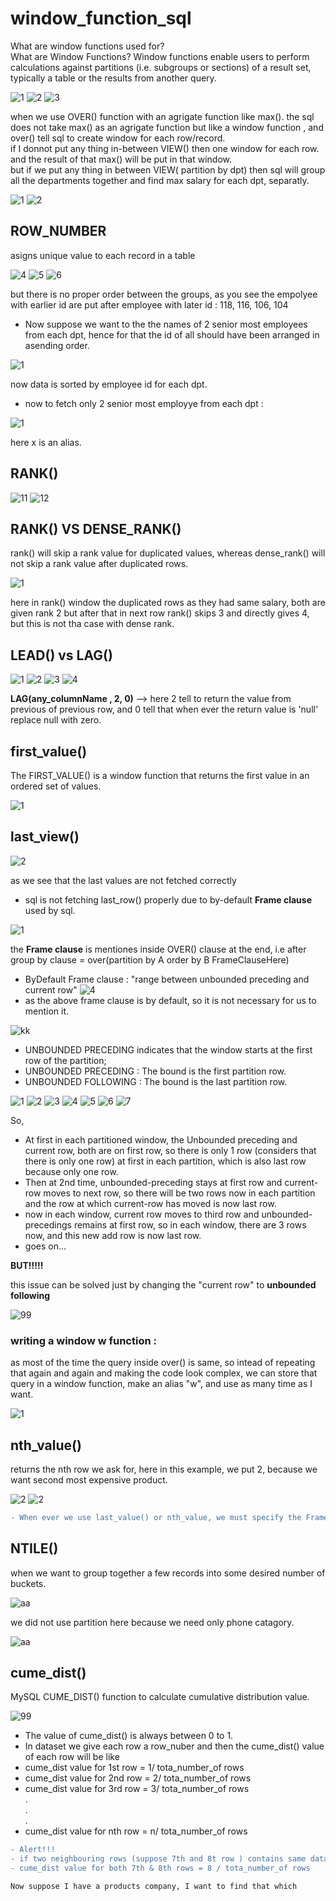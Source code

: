 # window_function_sql

What are window functions used for?<br/>
What are Window Functions? Window functions enable users to perform calculations against partitions (i.e. subgroups or sections) of a result set, typically a table or the results from another query.

![1](https://user-images.githubusercontent.com/33677647/204666035-adbfeb09-d328-4867-b921-b4be1dbacd69.JPG)
![2](https://user-images.githubusercontent.com/33677647/204666044-d6a835ce-a21d-422b-acc0-8e77fdd51542.JPG)
![3](https://user-images.githubusercontent.com/33677647/204666063-62806e54-2614-4645-baa2-fd3bf623baec.JPG)

when we use OVER() function with an agrigate function like max().
the sql does not take max() as an agrigate function but like a window function , and over() tell sql to create window for each row/record. <br/>
if I donnot put any thing in-between VIEW() then one window for each row.
and the result of that max() will be put in that window. <br/>
but if we put any thing in between VIEW( partition by dpt) then sql will group all the departments together and find max salary for each dpt, separatly.

![1](https://user-images.githubusercontent.com/33677647/204666268-c5087296-8a0b-410b-b589-f85acf5a15fd.JPG)
![2](https://user-images.githubusercontent.com/33677647/204666274-ae3819d0-b6c8-4b20-8e5c-237b56726a36.JPG)


## ROW_NUMBER 

asigns unique value to each record in a table

![4](https://user-images.githubusercontent.com/33677647/204671687-b57d2d6b-a142-49fe-a3a7-86409cd32ad3.JPG)
![5](https://user-images.githubusercontent.com/33677647/204671691-27732399-e855-41cb-bc07-c55710bb4970.JPG)
![6](https://user-images.githubusercontent.com/33677647/204671706-1604fb34-2195-4a43-b985-18fd1a2f0233.JPG)

but there is no proper order between the groups, as you see the empolyee with earlier id are put after employee with later id : 118, 116, 106, 104
- Now suppose we want to the the names of 2 senior most employees from each dpt, hence for that the id of all should have been arranged in asending order.

![1](https://user-images.githubusercontent.com/33677647/204672102-b59ad4a7-c605-46cd-acfb-7af0913182ad.JPG)

now data is sorted by employee id for each dpt.

- now to fetch only 2 senior most employye from each dpt :

![1](https://user-images.githubusercontent.com/33677647/204675609-369b3add-99d7-421b-9c3f-5a5d48d89704.JPG)

here x is an alias.

## RANK()

![11](https://user-images.githubusercontent.com/33677647/204677727-1ef3e60f-d3f5-478b-9759-6196dbbd7ed9.JPG)
![12](https://user-images.githubusercontent.com/33677647/204677733-cd6c10b3-ecbe-421f-97b8-891f4d0615c3.JPG)

## RANK() VS DENSE_RANK()

rank() will skip a rank value for duplicated values, whereas dense_rank() will not skip a rank value after duplicated rows.

![1](https://user-images.githubusercontent.com/33677647/204682206-557123f7-24cd-4239-b528-29d4d16f99fb.JPG)

here in rank() window the duplicated rows as they had same salary, both are given rank 2 but after that in next row rank() skips 3 and directly gives 4, but this is not tha case with dense rank.

## LEAD() vs LAG()

![1](https://user-images.githubusercontent.com/33677647/204777145-1c8aad75-ac0b-434c-bbaa-f1b4193a3ce4.JPG)
![2](https://user-images.githubusercontent.com/33677647/204777160-8ba5f6fe-1120-4e21-a28f-3c0c3c2ec9ac.JPG)
![3](https://user-images.githubusercontent.com/33677647/204777172-2090d87d-1ac8-45ab-8ba1-91ce6c02ae0e.JPG)
![4](https://user-images.githubusercontent.com/33677647/204777194-60789c45-e67b-4885-bda1-f3747ebabe90.JPG)

**LAG(any_columnName , 2, 0)** --> here 2 tell to return the value from previous of previous row, and 0 tell that when ever the return value is 'null' replace null with zero.

## first_value()

The FIRST_VALUE() is a window function that returns the first value in an ordered set of values.

![1](https://user-images.githubusercontent.com/33677647/204864019-0520b02f-e24e-4d22-9b32-33e23a58fb4e.JPG)

## last_view()

![2](https://user-images.githubusercontent.com/33677647/204864121-572cd1ef-892f-48c1-a7f9-d2004c413933.JPG)

as we see that the last values are not fetched correctly

- sql is not fetching last_row() properly due to by-default **Frame clause** used by sql.

![1](https://user-images.githubusercontent.com/33677647/204865468-c269b215-215d-4889-ab63-2c9c71d994f9.JPG)

the **Frame clause** is mentiones inside OVER() clause at the end, i.e after group by clause = over(partition by A order by B FrameClauseHere)
- ByDefault Frame clause : "range between unbounded preceding and current row"
![4](https://user-images.githubusercontent.com/33677647/204866950-6a5aa763-2f00-4c34-858b-363a9d9ecbcd.JPG)
- as the above frame clause is by default, so it is not necessary for us to mention it.

![kk](https://user-images.githubusercontent.com/33677647/204942047-8817a4cc-515e-4f01-a98a-8cdbfe43af0b.png)

- UNBOUNDED PRECEDING indicates that the window starts at the first row of the partition;
- UNBOUNDED PRECEDING : The bound is the first partition row.
- UNBOUNDED FOLLOWING : The bound is the last partition row. 

![1](https://user-images.githubusercontent.com/33677647/204928871-098b1d5a-7a4c-464c-97c8-4b726df0aca8.jpeg)
![2](https://user-images.githubusercontent.com/33677647/204928656-302e13a9-5579-4eb0-9854-bf9ae77afff2.jpeg)
![3](https://user-images.githubusercontent.com/33677647/204928672-88931a0e-9671-4eb7-bdb9-d266492c487f.jpeg)
![4](https://user-images.githubusercontent.com/33677647/204928683-90942087-106e-42a5-a002-d99c91e7b2ea.jpeg)
![5](https://user-images.githubusercontent.com/33677647/204928714-b7e92edc-eea0-4895-bd9c-733cdfa29975.JPG)
![6](https://user-images.githubusercontent.com/33677647/204928748-8e63d916-2c9e-4e71-9a54-81488b88193d.JPG)
![7](https://user-images.githubusercontent.com/33677647/204928763-342b815a-b704-4c39-abac-16905c1f2198.jpeg)

So,
- At first in each partitioned window, the Unbounded preceding and current row, both are on first row, so there is only 1 row (considers that there is only one row) at first in each partition, which is also last row because only one row.
- Then at 2nd time, unbounded-preceding stays at first row and current-row moves to next row, so there will be two rows now in each partition and the row at which current-row has moved is now last row.
- now in each window, current row moves to third row and unbounded-precedings remains at first row, so in each window, there are 3 rows now, and this new add row is now last row.
- goes on...


**BUT!!!!!**

this issue can be solved just by changing the "current row" to **unbounded following** 

![99](https://user-images.githubusercontent.com/33677647/204930722-ff97b479-1e25-47f3-9102-0745d280af1c.JPG)

### writing a window w function :

as most of the time the query inside over() is same, so intead of repeating that again and again and making the code look complex, we can store that query in a window function, make an alias "w", and use as many time as I want.

![1](https://user-images.githubusercontent.com/33677647/204934454-685b9f8b-a000-4684-a464-4df4ac2c2619.JPG)

## nth_value()

returns the nth row we ask for, here in this example, we put 2, because we want second most expensive product.

![2](https://user-images.githubusercontent.com/33677647/204935823-0cbcc6cc-850b-4426-9dc9-5baf028b6236.JPG)
![2](https://user-images.githubusercontent.com/33677647/204935957-d1c34f29-d755-4181-9522-bcd336feaac5.JPG)
 
```diff
- When ever we use last_value() or nth_value, we must specify the Frame clause in order to properly fetch the data
```

## NTILE()

when we want to group together a few records into some desired number of buckets.

![aa](https://user-images.githubusercontent.com/33677647/204943203-647786ed-6135-4815-a74d-4fd417d3febd.JPG)

we did not use partition here because we need only phone catagory.

![aa](https://user-images.githubusercontent.com/33677647/204943456-32a6666b-7321-4179-9ca8-eecdff9c91cb.JPG)

## cume_dist()

MySQL CUME_DIST() function to calculate cumulative distribution value.

![99](https://user-images.githubusercontent.com/33677647/205147402-72030745-1753-455d-bde7-91265ff8c81f.JPG)

- The value of cume_dist() is always between 0 to 1.<br/>
- In dataset we give each row a row_nuber and then the cume_dist() value of each row will be like<br/>
- cume_dist value for 1st row = 1/ tota_number_of rows<br/>
- cume_dist value for 2nd row = 2/ tota_number_of rows<br/>
- cume_dist value for 3rd row = 3/ tota_number_of rows<br/>
.<br/>
.<br/>
.<br/>
- cume_dist value for nth row = n/ tota_number_of rows<br/>

```diff
- Alert!!!
- if two neighbouring rows (suppose 7th and 8t row ) contains same data with in them, then both rows will have the cume_dist() value :
- cume_dist value for both 7th & 8th rows = 8 / tota_number_of rows
```

```diff
Now suppose I have a products company, I want to find that which 








